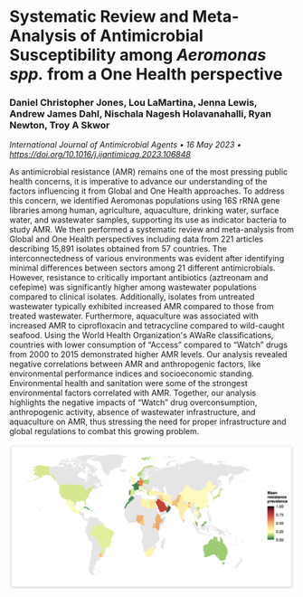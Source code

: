 # Systematic Review and Meta-Analysis of Antimicrobial Susceptibility among  <i>Aeromonas spp.</i> from a One Health perspective

### Daniel Christopher Jones, Lou LaMartina, Jenna Lewis, Andrew James Dahl, Nischala Nagesh Holavanahalli, Ryan Newton, Troy A Skwor

<i>International Journal of Antimicrobial Agents • 16 May 2023 • https://doi.org/10.1016/j.ijantimicag.2023.106848</i>

As antimicrobial resistance (AMR) remains one of the most pressing public health concerns, it is imperative to advance our understanding of the factors influencing it from Global and One Health approaches. To address this concern, we identified Aeromonas populations using 16S rRNA gene libraries among human, agriculture, aquaculture, drinking water, surface water, and wastewater samples, supporting its use as indicator bacteria to study AMR. We then performed a systematic review and meta-analysis from Global and One Health perspectives including data from 221 articles describing 15,891 isolates obtained from 57 countries. The interconnectedness of various environments was evident after identifying minimal differences between sectors among 21 different antimicrobials. However, resistance to critically important antibiotics (aztreonam and cefepime) was significantly higher among wastewater populations compared to clinical isolates. Additionally, isolates from untreated wastewater typically exhibited increased AMR compared to those from treated wastewater. Furthermore, aquaculture was associated with increased AMR to ciprofloxacin and tetracycline compared to wild-caught seafood. Using the World Health Organization's AWaRe classifications, countries with lower consumption of “Access” compared to “Watch” drugs from 2000 to 2015 demonstrated higher AMR levels. Our analysis revealed negative correlations between AMR and anthropogenic factors, like environmental performance indices and socioeconomic standing. Environmental health and sanitation were some of the strongest environmental factors correlated with AMR. Together, our analysis highlights the negative impacts of “Watch” drug overconsumption, anthropogenic activity, absence of wastewater infrastructure, and aquaculture on AMR, thus stressing the need for proper infrastructure and global regulations to combat this growing problem.

![image](https://github.com/loulanomics/Aeromonas_metanalysis/blob/main/Figures/map.png)
